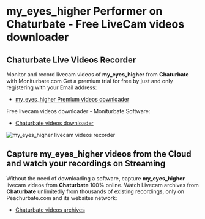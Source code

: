 # my_eyes_higher Performer on Chaturbate - Free LiveCam videos downloader

## Chaturbate Live Videos Recorder

Monitor and record livecam videos of **my_eyes_higher** from **Chaturbate** with Moniturbate.com
Get a premium trial for free by just and only registering with your Email address:
* [my_eyes_higher Premium videos downloader](https://moniturbate.com/request-demo-licence-key.html)

Free livecam videos downloader - Moniturbate Software:
* [Chaturbate videos downloader](https://moniturbate.com/moniturbate-download-software.html)

![my_eyes_higher livecam videos recorder](https://peachurnet.com/templates/moniturbate-software.png)


## Capture my_eyes_higher videos from the Cloud and watch your recordings on Streaming

Without the need of downloading a software, capture **my_eyes_higher** livecam videos from **Chaturbate** 100% online.
Watch Livecam archives from **Chaturbate** unlimitedly from thousands of existing recordings, only on Peachurbate.com and its websites network:
* [Chaturbate videos archives](https://peachurnet.com/)